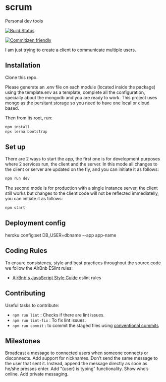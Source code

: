 # scrum

Personal dev tools

[![Build Status](https://travis-ci.com/carlospatinos/scrum.svg?branch=main)](https://travis-ci.com/carlospatinos/scrum)

[![Commitizen friendly](https://img.shields.io/badge/commitizen-friendly-brightgreen.svg)](http://commitizen.github.io/cz-cli/)


I am just trying to create a client to communicate multiple users.


## Installation

Clone this repo.

Please generate an .env file on each module (located inside the package) using the template.env as a template, complete all the configuration, specially about the mongodb and you are ready to work. This project uses mongo as the persitant storage so you need to have one local or cloud based.

Then from its root, run:

```sh
npm install
npx lerna bootstrap
```

## Set up

There are 2 ways to start the app, the first one is for development purposes where 2 services run, the client and the server. In this mode all changes to the client or server are updated on the fly, and you can initiate it as follows:

```sh
npm run dev
```

The second mode is for production with a single instance server, the client still works but changes to the client code will not be reflected immediatelly, you can initiate it as follows:

```sh
npm start
```

## Deployment config

heroku config:set DB_USER=dbname --app app-name

## Coding Rules

To ensure consistency, style and best practices throughout the source code we follow the AirBnb ESlint rules:

- [AirBnb's JavaScript Style Guide](https://github.com/airbnb/javascript) eslint rules

## Contributing

Useful tasks to contribute:

- `npm run lint` : Checks if there are lint issues.
- `npm run lint-fix` : To fix lint issues.
- `npm run commit` : to commit the staged files using [conventional commits](https://github.com/commitizen/cz-cli)

## Milestones

Broadcast a message to connected users when someone connects or disconnects.
Add support for nicknames.
Don’t send the same message to the user that sent it. Instead, append the message directly as soon as he/she presses enter.
Add “{user} is typing” functionality.
Show who’s online.
Add private messaging.
